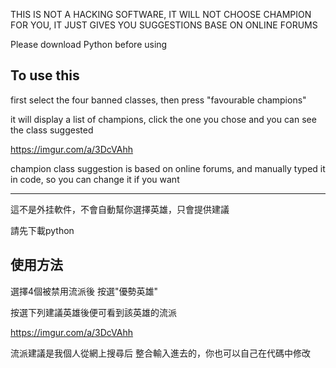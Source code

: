 THIS IS NOT A HACKING SOFTWARE, IT WILL NOT CHOOSE CHAMPION FOR YOU, IT JUST GIVES YOU SUGGESTIONS BASE ON ONLINE FORUMS

Please download Python before using

To use this
----
first select the four banned classes, then press "favourable champions"

it will display a list of champions, click the one you chose and you can see the class suggested

https://imgur.com/a/3DcVAhh

champion class suggestion is based on online forums, and manually typed it in code, so you can change it if you want

----
這不是外挂軟件，不會自動幫你選擇英雄，只會提供建議

請先下載python

使用方法
---
選擇4個被禁用流派後 按選"優勢英雄"

按選下列建議英雄後便可看到該英雄的流派

https://imgur.com/a/3DcVAhh

流派建議是我個人從網上搜尋后 整合輸入進去的，你也可以自己在代碼中修改
